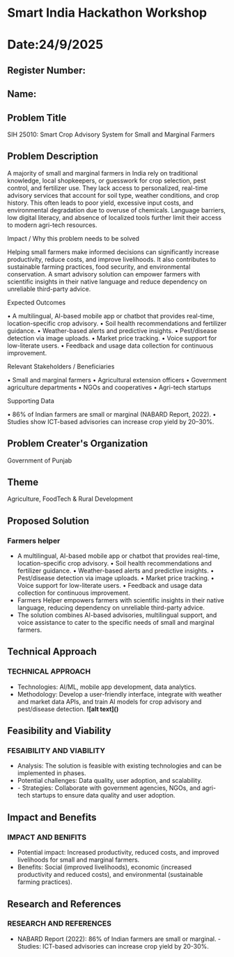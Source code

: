 # Smart India Hackathon Workshop
# Date:24/9/2025
## Register Number:
## Name:
## Problem Title
SIH 25010: Smart Crop Advisory System for Small and Marginal Farmers
## Problem Description
A majority of small and marginal farmers in India rely on traditional knowledge, local shopkeepers, or guesswork for crop selection, pest control, and fertilizer use. They lack access to personalized, real-time advisory services that account for soil type, weather conditions, and crop history. This often leads to poor yield, excessive input costs, and environmental degradation due to overuse of chemicals. Language barriers, low digital literacy, and absence of localized tools further limit their access to modern agri-tech resources.

Impact / Why this problem needs to be solved

Helping small farmers make informed decisions can significantly increase productivity, reduce costs, and improve livelihoods. It also contributes to sustainable farming practices, food security, and environmental conservation. A smart advisory solution can empower farmers with scientific insights in their native language and reduce dependency on unreliable third-party advice.

Expected Outcomes

• A multilingual, AI-based mobile app or chatbot that provides real-time, location-specific crop advisory.
• Soil health recommendations and fertilizer guidance.
• Weather-based alerts and predictive insights.
• Pest/disease detection via image uploads.
• Market price tracking.
• Voice support for low-literate users.
• Feedback and usage data collection for continuous improvement.

Relevant Stakeholders / Beneficiaries

• Small and marginal farmers
• Agricultural extension officers
• Government agriculture departments
• NGOs and cooperatives
• Agri-tech startups

Supporting Data

• 86% of Indian farmers are small or marginal (NABARD Report, 2022).
• Studies show ICT-based advisories can increase crop yield by 20–30%.

## Problem Creater's Organization
Government of Punjab

## Theme
Agriculture, FoodTech & Rural Development

## Proposed Solution
<h3>Farmers helper</h3>
<ul><li>A multilingual, AI-based mobile app or chatbot that provides real-time, location-specific crop advisory.
• Soil health recommendations and fertilizer guidance.
• Weather-based alerts and predictive insights.
• Pest/disease detection via image uploads.
• Market price tracking.
• Voice support for low-literate users.
• Feedback and usage data collection for continuous improvement.
</li>
<li>Farmers Helper empowers farmers with scientific insights in their native language, reducing dependency on unreliable third-party advice.
</li>
<li>The solution combines AI-based advisories, multilingual support, and voice assistance to cater to the specific needs of small and marginal farmers.
</li></ul>

## Technical Approach
<h3>TECHNICAL APPROACH</h3>
<ul><li>Technologies: AI/ML, mobile app development, data analytics.

</li>
<li>Methodology: Develop a user-friendly interface, integrate with weather and market data APIs, and train AI models for crop advisory and pest/disease detection.
 <b>![alt text](<Screenshot 2025-09-29 211335.png>)</b></li></ul>

## Feasibility and Viability
<h3>FESAIBILITY AND VIABILITY</h3>
<ul><li> Analysis: The solution is feasible with existing technologies and can be implemented in phases.
</li>
<li>Potential challenges: Data quality, user adoption, and scalability.


</li>
<li>
- Strategies: Collaborate with government agencies, NGOs, and agri-tech startups to ensure data quality and user adoption.

</li></ul>

## Impact and Benefits
<h3>IMPACT AND BENIFITS </h3>
<ul><li>Potential impact: Increased productivity, reduced costs, and improved livelihoods for small and marginal farmers.
</li>
<li>Benefits: Social (improved livelihoods), economic (increased productivity and reduced costs), and environmental (sustainable farming practices).

</li></ul>

## Research and References
<h3>RESEARCH AND REFERENCES</h3>
<ul><li>NABARD Report (2022): 86% of Indian farmers are small or marginal.
- Studies: ICT-based advisories can increase crop yield by 20-30%.

</li></ul>

